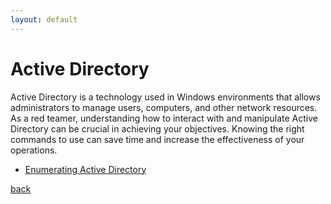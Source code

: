 ```yaml
---
layout: default
---
```


# Active Directory

Active Directory is a technology used in Windows environments that allows administrators to manage users, computers, and other network resources. As a red teamer, understanding how to interact with and manipulate Active Directory can be crucial in achieving your objectives. Knowing the right commands to use can save time and increase the effectiveness of your operations.

* [Enumerating Active Directory](/docs/AD/enumeraton.html)

[back](./)
